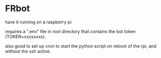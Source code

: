 # FRbot
 
have it running on a raspberry pi.

requires a ".env" file in root directory that contains the bot token (TOKEN=xxxxxxxx).

also good to set up cron to start the python script on reboot of the rpi, and without the ssh active.

